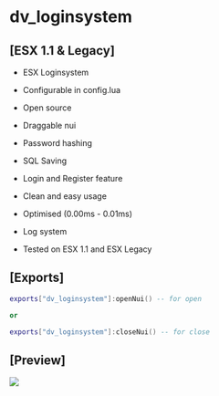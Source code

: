 # dv_loginsystem

## [ESX 1.1 & Legacy]

- ESX Loginsystem

- Configurable in config.lua

- Open source

- Draggable nui

- Password hashing

- SQL Saving 

- Login and Register feature

- Clean and easy usage

- Optimised (0.00ms - 0.01ms)

- Log system

- Tested on ESX 1.1 and ESX Legacy

## [Exports]

```lua
exports["dv_loginsystem"]:openNui() -- for open

or 

exports["dv_loginsystem"]:closeNui() -- for close
```
## [Preview]

<img src="https://i.imgur.com/4lnPScu.png"/>
